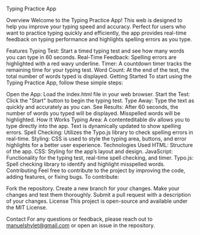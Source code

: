 Typing Practice App

Overview
Welcome to the Typing Practice App! This web is designed to help you improve your typing speed and accuracy. Perfect for users who want to practice typing quickly and efficiently, the app provides real-time feedback on typing performance and highlights spelling errors as you type.

Features
Typing Test: Start a timed typing test and see how many words you can type in 60 seconds.
Real-Time Feedback: Spelling errors are highlighted with a red wavy underline.
Timer: A countdown timer tracks the remaining time for your typing test.
Word Count: At the end of the test, the total number of words typed is displayed.
Getting Started
To start using the Typing Practice App, follow these simple steps:

Open the App: Load the index.html file in your web browser.
Start the Test: Click the "Start" button to begin the typing test.
Type Away: Type the text as quickly and accurately as you can.
See Results: After 60 seconds, the number of words you typed will be displayed. Misspelled words will be highlighted.
How It Works
Typing Area: A contenteditable div allows you to type directly into the app. Text is dynamically updated to show spelling errors.
Spell Checking: Utilizes the Typo.js library to check spelling errors in real-time.
Styling: CSS is used to style the typing area, buttons, and error highlights for a better user experience.
Technologies Used
HTML: Structure of the app.
CSS: Styling for the app’s layout and design.
JavaScript: Functionality for the typing test, real-time spell checking, and timer.
Typo.js: Spell checking library to identify and highlight misspelled words.
Contributing
Feel free to contribute to the project by improving the code, adding features, or fixing bugs. To contribute:

Fork the repository.
Create a new branch for your changes.
Make your changes and test them thoroughly.
Submit a pull request with a description of your changes.
License
This project is open-source and available under the MIT License.

Contact
For any questions or feedback, please reach out to manuelshylet@gmail.com or open an issue in the repository.
